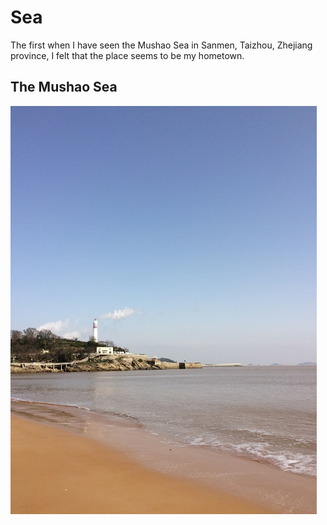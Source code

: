 # Sea

The first when I have seen the Mushao Sea in Sanmen, Taizhou, Zhejiang province, I felt that the place seems to be my hometown.

## The Mushao Sea

![mushao_sea](mushao_sea.JPG)
